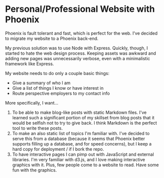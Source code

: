 # Personal/Professional Website with Phoenix

Phoenix is fault tolerant and fast, which is perfect for the web. I've decided
to migrate my website to a Phoenix back-end.

My previous solution was to use Node with Express. Quickly, though, I started
to hate the web design process. Keeping assets was awkward and adding new
pages was unnecessarily verbose, even with a minimalistic framework like
Express.

My website needs to do only a couple basic things:

- Give a summary of who I am
- Give a list of things I know or have interest in
- Route perspective employers to my contact info

More specifically, I want...

1. To be able to make blog-like posts with static Markdown files. I've learned
such a significant portion of my skillset from blog posts that it would be
selfish not to try to give back. I think Markdown is the perfect tool to write
these posts.
2. To make an also static list of topics I'm familiar with. I've decided to
serve this from a database (because it seems that Phoenix better supports
filling up a database, and for speed concerns), but I keep a hard copy for
deployment / if I bork the repo.
3. To have interactive pages I can pimp out with JavaScript and external
libraries. I'm very familiar with d3.js, and I love making interactive graphics
with it. Plus, few people come to a website to read. Have some fun with the
graphics.
